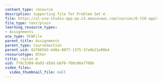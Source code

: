 ```yaml
---
content_type: resource
description: Supporting file for Problem Set 4.
file: https://ol-ocw-studio-app-qa.s3.amazonaws.com/courses/6-728-applied-quantum-and-statistical-physics-fall-2006/7f8c53890a93d5ddb6f8f60c06af700b_rtplot.m
file_type: text/plain
learning_resource_types:
- Assignments
ocw_type: OCWFile
parent_title: Assignments
parent_type: CourseSection
parent_uid: 62f66503-4d0a-8077-1375-37a6b21a98b4
resourcetype: Other
title: rtplot.m
uid: 7f8c5389-0a93-d5dd-b6f8-f60c06af700b
video_files:
  video_thumbnail_file: null
---
```

